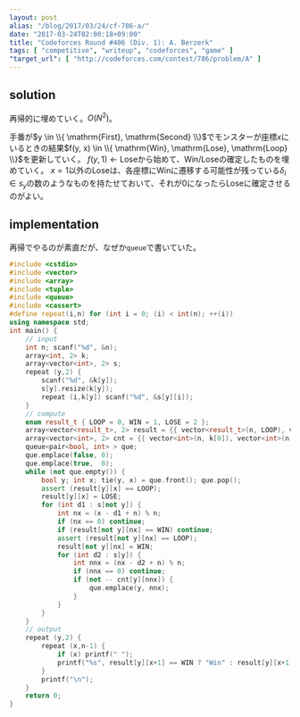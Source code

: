 ```yaml
---
layout: post
alias: "/blog/2017/03/24/cf-786-a/"
date: "2017-03-24T02:00:18+09:00"
title: "Codeforces Round #406 (Div. 1): A. Berzerk"
tags: [ "competitive", "writeup", "codeforces", "game" ]
"target_url": [ "http://codeforces.com/contest/786/problem/A" ]
---
```


<!-- {% raw %} -->

## solution

再帰的に埋めていく。$O(N^2)$。

手番が$y \in \\{ \mathrm{First}, \mathrm{Second} \\}$でモンスターが座標$x$にいるときの結果$f(y, x) \in \\{ \mathrm{Win}, \mathrm{Lose}, \mathrm{Loop} \\}$を更新していく。
$f(y, 1) \gets \mathrm{Lose}$から始めて、$\mathrm{Win}$/$\mathrm{Lose}$の確定したものを埋めていく。
$x = 1$以外の$\mathrm{Lose}$は、各座標に$\mathrm{Win}$に遷移する可能性が残っている$\delta_i \in s_y$の数のようなものを持たせておいて、それが$0$になったら$\mathrm{Lose}$に確定させるのがよい。

## implementation

再帰でやるのが素直だが、なぜか`queue`で書いていた。

``` c++
#include <cstdio>
#include <vector>
#include <array>
#include <tuple>
#include <queue>
#include <cassert>
#define repeat(i,n) for (int i = 0; (i) < int(n); ++(i))
using namespace std;
int main() {
    // input
    int n; scanf("%d", &n);
    array<int, 2> k;
    array<vector<int>, 2> s;
    repeat (y,2) {
        scanf("%d", &k[y]);
        s[y].resize(k[y]);
        repeat (i,k[y]) scanf("%d", &s[y][i]);
    }
    // compute
    enum result_t { LOOP = 0, WIN = 1, LOSE = 2 };
    array<vector<result_t>, 2> result = {{ vector<result_t>(n, LOOP), vector<result_t>(n, LOOP) }};
    array<vector<int>, 2> cnt = {{ vector<int>(n, k[0]), vector<int>(n, k[1]) }};
    queue<pair<bool, int> > que;
    que.emplace(false, 0);
    que.emplace(true,  0);
    while (not que.empty()) {
        bool y; int x; tie(y, x) = que.front(); que.pop();
        assert (result[y][x] == LOOP);
        result[y][x] = LOSE;
        for (int d1 : s[not y]) {
            int nx = (x - d1 + n) % n;
            if (nx == 0) continue;
            if (result[not y][nx] == WIN) continue;
            assert (result[not y][nx] == LOOP);
            result[not y][nx] = WIN;
            for (int d2 : s[y]) {
                int nnx = (nx - d2 + n) % n;
                if (nnx == 0) continue;
                if (not -- cnt[y][nnx]) {
                    que.emplace(y, nnx);
                }
            }
        }
    }
    // output
    repeat (y,2) {
        repeat (x,n-1) {
            if (x) printf(" ");
            printf("%s", result[y][x+1] == WIN ? "Win" : result[y][x+1] == LOSE ? "Lose" : "Loop");
        }
        printf("\n");
    }
    return 0;
}
```

<!-- {% endraw %} -->
